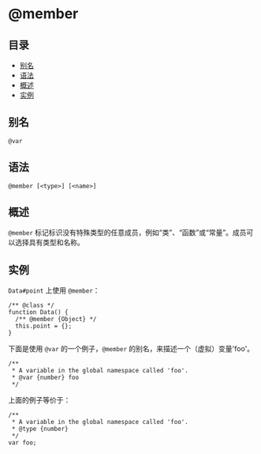 # @member

## 目录

- [别名](#别名)
- [语法](#语法)
- [概述](#概述)
- [实例](#实例)

## 别名

```
@var
```

## 语法

```
@member [<type>] [<name>]
```

## 概述

`@member` 标记标识没有特殊类型的任意成员，例如“类”、“函数”或“常量”。成员可以选择具有类型和名称。

## 实例

`Data#point` 上使用 `@member`：

```
/** @class */
function Data() {
  /** @member {Object} */
  this.point = {};
}
```

下面是使用 `@var` 的一个例子，`@member` 的别名，来描述一个（虚拟）变量'foo'。

```
/**
 * A variable in the global namespace called 'foo'.
 * @var {number} foo
 */
```

上面的例子等价于：

```
/**
 * A variable in the global namespace called 'foo'.
 * @type {number}
 */
var foo;
```
